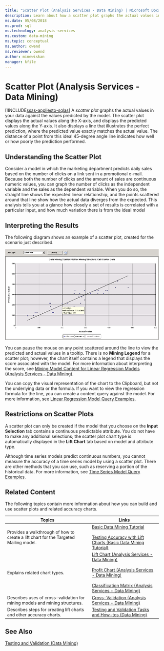 ```yaml
---
title: "Scatter Plot (Analysis Services - Data Mining) | Microsoft Docs"
description: Learn about how a scatter plot graphs the actual values in your data against values predicted by the data mining model in SQL Server Analysis Services.
ms.date: 05/08/2018
ms.prod: sql
ms.technology: analysis-services
ms.custom: data-mining
ms.topic: conceptual
ms.author: owend
ms.reviewer: owend
author: minewiskan
manager: kfile
---
```

# Scatter Plot (Analysis Services - Data Mining)
[!INCLUDE[ssas-appliesto-sqlas](../includes/ssas-appliesto-sqlas.md)]
  A *scatter plot* graphs the actual values in your data against the values predicted by the model. The scatter plot displays the actual values along the X-axis, and displays the predicted values along the Y-axis. It also displays a line that illustrates the perfect prediction, where the predicted value exactly matches the actual value. The distance of a point from this ideal 45-degree angle line indicates how well or how poorly the prediction performed.  
  
## Understanding the Scatter Plot  
 Consider a model in which the marketing department predicts daily sales based on the number of clicks on a link sent in a promotional e-mail. Because both the number of clicks and the amount of sales are continuous numeric values, you can graph the number of clicks as the independent variable and the sales as the dependent variable. When you do so, the straight line shows the expected linear relationship, and the points scattered around that line show how the actual data diverges from the expected. This analysis tells you at a glance how closely a set of results is correlated with a particular input, and how much variation there is from the ideal model  
  
## Interpreting the Results  
 The following diagram shows an example of a scatter plot, created for the scenario just described.  
  
 ![example of a scatter plot for linear regression](../../analysis-services/data-mining/media/scatterplot-callctr.png "example of a scatter plot for linear regression")  
  
 You can pause the mouse on any point scattered around the line to view the predicted and actual values in a tooltip. There is no **Mining Legend** for a scatter plot; however, the chart itself contains a legend that displays the score associated with the model. For more information about interpreting the score, see [Mining Model Content for Linear Regression Models &#40;Analysis Services - Data Mining&#41;](../../analysis-services/data-mining/mining-model-content-for-linear-regression-models-analysis-services-data-mining.md).  
  
 You can copy the visual representation of the chart to the Clipboard, but not the underlying data or the formula. If you want to view the regression formula for the line, you can create a content query against the model. For more information, see [Linear Regression Model Query Examples](../../analysis-services/data-mining/linear-regression-model-query-examples.md).  
  
## Restrictions on Scatter Plots  
 A scatter plot can only be created if the model that you choose on the **Input Selection** tab contains a continuous predictable attribute. You do not have to make any additional selections; the scatter plot chart type is automatically displayed in the **Lift Chart** tab based on model and attribute type.  
  
 Although time series models predict continuous numbers, you cannot measure the accuracy of a time series model by using a scatter plot. There are other methods that you can use, such as reserving a portion of the historical data. For more information, see [Time Series Model Query Examples](../../analysis-services/data-mining/time-series-model-query-examples.md).  
  
## Related Content  
 The following topics contain more information about how you can build and use scatter plots and related accuracy charts.  
  
|Topics|Links|  
|------------|-----------|  
|Provides a walkthrough of how to create a lift chart for the Targeted Mailing model.|[Basic Data Mining Tutorial](/previous-versions/sql/sql-server-2016/ms167167(v=sql.130))<br /><br /> [Testing Accuracy with Lift Charts &#40;Basic Data Mining Tutorial&#41;](https://msdn.microsoft.com/library/822d414b-4a39-473f-80c3-53476e30655a)|  
|Explains related chart types.|[Lift Chart &#40;Analysis Services - Data Mining&#41;](../../analysis-services/data-mining/lift-chart-analysis-services-data-mining.md)<br /><br /> [Profit Chart &#40;Analysis Services - Data Mining&#41;](../../analysis-services/data-mining/profit-chart-analysis-services-data-mining.md)<br /><br /> [Classification Matrix &#40;Analysis Services - Data Mining&#41;](../../analysis-services/data-mining/classification-matrix-analysis-services-data-mining.md)|  
|Describes uses of cross-validation for mining models and mining structures.|[Cross-Validation &#40;Analysis Services - Data Mining&#41;](../../analysis-services/data-mining/cross-validation-analysis-services-data-mining.md)|  
|Describes steps for creating lift charts and other accuracy charts.|[Testing and Validation Tasks and How-tos &#40;Data Mining&#41;](../../analysis-services/data-mining/testing-and-validation-tasks-and-how-tos-data-mining.md)|  
  
## See Also  
 [Testing and Validation &#40;Data Mining&#41;](../../analysis-services/data-mining/testing-and-validation-data-mining.md)  
  
